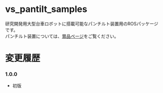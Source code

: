 # vs_pantilt_samples

研究開発用大型台車ロボットに搭載可能なパンチルト装置用のROSパッケージです。  
パンチルト装置については、[賞品ページ](https://www.vstone.co.jp/robotshop/index.php?main_page=product_info&cPath=928_929&products_id=5343)をご覧ください。  

# 変更履歴

### 1.0.0
* 初版

